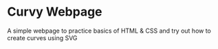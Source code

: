 # Curvy Webpage

A simple webpage to practice basics of HTML & CSS and try out how to create curves using SVG